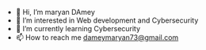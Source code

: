 - 👋 Hi, I’m maryan DAmey
- 👀 I’m interested in Web development and Cybersecurity
- 🌱 I’m currently learning Cybersecurity
- 📫 How to reach me dameymaryan73@gmail.com

<!---
maryandamey/maryandamey is a ✨ special ✨ repository because its `README.md` (this file) appears on your GitHub profile.
You can click the Preview link to take a look at your changes.
--->
